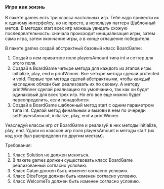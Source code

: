 
###  Игра как жизнь

В пакете games есть три класса настольных игр. Тебе надо привести их к единому интерфейсу, но не просто,
а используя паттерн Шаблонный метод. В методах start всех игр можешь увидеть схожую последовательность:
сначала происходит инициализация игры, затем сама игра, затем окончание игры, а в конце оглашение победителя.

В пакете games создай абстрактный базовый класс BoardGame:
1) Создай в нем приватное поле playersAmount типа int и сеттер для этого поля.
2) Создай в BoardGame четыре метода для каждого из этапов игры: initialize, play, end и printWinner.
Все четыре метода сделай protected и void. Первые три метода сделай абстрактными,
чтобы каждый наследник обязан был реализовать их по своему.
А методу printWinner сделай реализацию по умолчанию, так как он будет одинаковый для всех трех игр.
Но его все еще можно будет переопределить, если понадобится.
3) Создай в BoardGame шаблонный метод start с одним параметром типа int. Сделай метод финальным
и вызови в нем по очереди setPlayersAmount, initialize, play, end и printWinner.

Унаследуй классы игр от BoardGame и реализуй в них методы initialize, play, end.
Удали из классов игр поля playersAmount и методы start (их код уже был распределен по другим местам).


Требования:
1.	Класс Solution не должен меняться.
2.	В пакете games должен существовать класс BoardGame реализованный согласно условию.
3.	Класс Catan должен быть изменен согласно условию.
4.	Класс DiceForge должен быть изменен согласно условию.
5.	Класс WelcomeTo должен быть изменен согласно условию.


